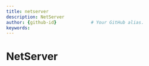 ```yaml
---
title: netserver      
description: NetServer
author: {github-id}             # Your GitHub alias.
keywords:
---
```


# NetServer
